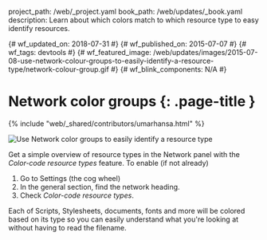 project_path: /web/_project.yaml
book_path: /web/updates/_book.yaml
description: Learn about which colors match to which resource type to easy identify resources.

{# wf_updated_on: 2018-07-31 #}
{# wf_published_on: 2015-07-07 #}
{# wf_tags: devtools #}
{# wf_featured_image: /web/updates/images/2015-07-08-use-network-colour-groups-to-easily-identify-a-resource-type/network-colour-group.gif #}
{# wf_blink_components: N/A #}

# Network color groups {: .page-title }

{% include "web/_shared/contributors/umarhansa.html" %}


<img src="/web/updates/images/2015-07-08-use-network-colour-groups-to-easily-identify-a-resource-type/network-colour-group.gif" alt="Use Network color groups to easily identify a resource type">

Get a simple overview of resource types in the Network panel with the <em>Color-code resource types</em> feature. To enable (if not already)

<ol>
<li>Go to Settings (the cog wheel)</li>
<li>In the general section, find the network heading.</li>
<li>Check <em>Color-code resource types</em>.</li>
</ol>

Each of Scripts, Stylesheets, documents, fonts and more will be colored based on its type so you can easily understand what you're looking at without having to read the filename.



		


